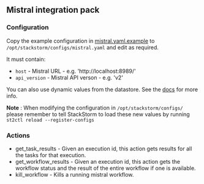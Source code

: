 ## Mistral integration pack

### Configuration

Copy the example configuration in [mistral.yaml.example](./mistral.yaml.example)
to `/opt/stackstorm/configs/mistral.yaml` and edit as required.

It must contain:

* ``host`` - Mistral URL - e.g. 'http://localhost:8989/'
* ``api_version`` - Mistral API verson - e.g. 'v2'

You can also use dynamic values from the datastore. See the
[docs](https://docs.stackstorm.com/reference/pack_configs.html) for more info.

**Note** : When modifying the configuration in `/opt/stackstorm/configs/` please
           remember to tell StackStorm to load these new values by running
           `st2ctl reload --register-configs`

### Actions

* get_task_results - Given an execution id, this action gets results for all the tasks for that execution.
* get_workflow_results - Given an execution id, this action gets the workflow status and the result of the entire workflow if one is available.
* kill_workflow - Kills a running mistral workflow.

